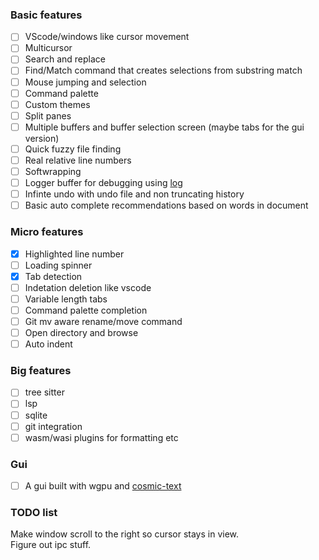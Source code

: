### Basic features
- [ ] VScode/windows like cursor movement
- [ ] Multicursor
- [ ] Search and replace
- [ ] Find/Match command that creates selections from substring match
- [ ] Mouse jumping and selection
- [ ] Command palette
- [ ] Custom themes
- [ ] Split panes
- [ ] Multiple buffers and buffer selection screen (maybe tabs for the gui version)
- [ ] Quick fuzzy file finding
- [ ] Real relative line numbers
- [ ] Softwrapping
- [ ] Logger buffer for debugging using [log](https://crates.io/crates/log)
- [ ] Infinte undo with undo file and non truncating history
- [ ] Basic auto complete recommendations based on words in document

### Micro features
- [x] Highlighted line number
- [ ] Loading spinner
- [x] Tab detection
- [ ] Indetation deletion like vscode
- [ ] Variable length tabs
- [ ] Command palette completion
- [ ] Git mv aware rename/move command
- [ ] Open directory and browse
- [ ] Auto indent

### Big features
- [ ] tree sitter
- [ ] lsp
- [ ] sqlite
- [ ] git integration
- [ ] wasm/wasi plugins for formatting etc

### Gui
- [ ] A gui built with wgpu and [cosmic-text](https://crates.io/crates/cosmic-text)

### TODO list
Make window scroll to the right so cursor stays in view.  
Figure out ipc stuff.  